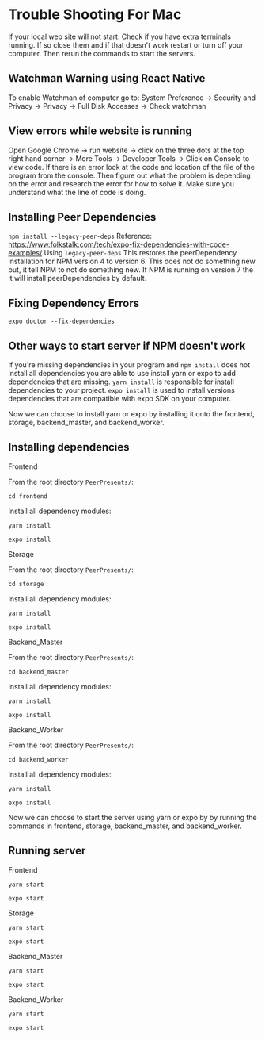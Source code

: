 # Trouble Shooting For Mac

If your local web site will not start. Check if you have extra terminals running. If so close them
and if that doesn't work restart or turn off your computer. Then rerun the commands to start the
servers.

## Watchman Warning using React Native

To enable Watchman of computer go to: System Preference -> Security and Privacy -> Privacy
-> Full Disk Accesses -> Check watchman

## View errors while website is running

Open Google Chrome -> run website -> click on the three dots at the top right hand corner ->
More Tools -> Developer Tools -> Click on Console to view code. If there is an error look at the
code and location of the file of the program from the console. Then figure out what the problem is depending on the error and research the error for how to solve it. Make sure you understand what the line of code is doing.

## Installing Peer Dependencies
`npm install --legacy-peer-deps`
Reference: https://www.folkstalk.com/tech/expo-fix-dependencies-with-code-examples/
Using `legacy-peer-deps` This restores the peerDependency installation for NPM version 4 to
version 6. This does not do something new but, it tell NPM to not do something new. If NPM is
running on version 7 the it will install peerDependencies by default.

## Fixing Dependency Errors
`expo doctor --fix-dependencies`

## Other ways to start server if NPM doesn't work

If you're missing dependencies in your program and `npm install` does not install all
dependencies you are able to use install yarn or expo to add dependencies that are missing.
`yarn install` is responsible for install dependencies to your project.
`expo install` is used to install versions dependencies that are compatible with expo SDK on
your computer.

Now we can choose to install yarn or expo by installing it onto the frontend, storage, backend_master, and backend_worker. 

## Installing dependencies

Frontend

From the root directory `PeerPresents/`:

`cd frontend`

Install all dependency modules:

`yarn install`

`expo install`

Storage

From the root directory `PeerPresents/`:

`cd storage`

Install all dependency modules:

`yarn install`

`expo install`

Backend_Master

From the root directory `PeerPresents/`:

`cd backend_master`

Install all dependency modules:

`yarn install`

`expo install`

Backend_Worker

From the root directory `PeerPresents/`:

`cd backend_worker`

Install all dependency modules:

`yarn install`

`expo install`

Now we can choose to start the server using yarn or expo by by running the commands in frontend, storage, backend_master, and backend_worker.

## Running server

Frontend

`yarn start`

`expo start`

Storage

`yarn start`

`expo start`

Backend_Master

`yarn start`

`expo start`

Backend_Worker

`yarn start`

`expo start`
